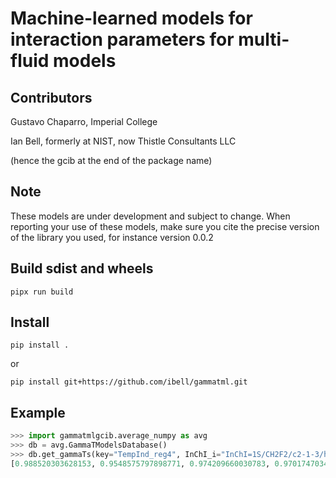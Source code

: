 # Machine-learned models for interaction parameters for multi-fluid models 

## Contributors

Gustavo Chaparro, Imperial College

Ian Bell, formerly at NIST, now Thistle Consultants LLC

(hence the gcib at the end of the package name)

## Note 

These models are under development and subject to change. When reporting your use of these models, make sure you cite the precise version of the library you used, for instance version 0.0.2

## Build sdist and wheels

```
pipx run build
```

## Install

```
pip install .
```
or 
```
pip install git+https://github.com/ibell/gammatml.git
```

## Example

``` python
>>> import gammatmlgcib.average_numpy as avg
>>> db = avg.GammaTModelsDatabase()
>>> db.get_gammaTs(key="TempInd_reg4", InChI_i="InChI=1S/CH2F2/c2-1-3/h1H2", InChI_j="InChI=1S/C2HF5/c3-1(4)2(5,6)7/h1H", T_K=-1)
[0.988520303628153, 0.9548575797898771, 0.974209660030783, 0.9701747034712807, 0.9907890788585142]
```
